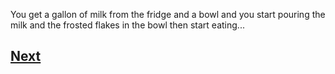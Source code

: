You get a gallon of milk from the fridge and a bowl and you start pouring the milk and the frosted flakes in the bowl then start eating...

## [Next](story2.3.md)